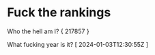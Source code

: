 # Fuck the rankings

Who the hell am I?
{ 217857 }

What fucking year is it?
[ 2024-01-03T12:30:55Z ]

